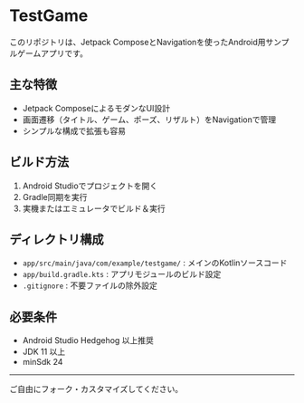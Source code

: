# TestGame

このリポジトリは、Jetpack ComposeとNavigationを使ったAndroid用サンプルゲームアプリです。

## 主な特徴
- Jetpack ComposeによるモダンなUI設計
- 画面遷移（タイトル、ゲーム、ポーズ、リザルト）をNavigationで管理
- シンプルな構成で拡張も容易

## ビルド方法
1. Android Studioでプロジェクトを開く
2. Gradle同期を実行
3. 実機またはエミュレータでビルド＆実行

## ディレクトリ構成
- `app/src/main/java/com/example/testgame/` : メインのKotlinソースコード
- `app/build.gradle.kts` : アプリモジュールのビルド設定
- `.gitignore` : 不要ファイルの除外設定

## 必要条件
- Android Studio Hedgehog 以上推奨
- JDK 11 以上
- minSdk 24

---
ご自由にフォーク・カスタマイズしてください。
